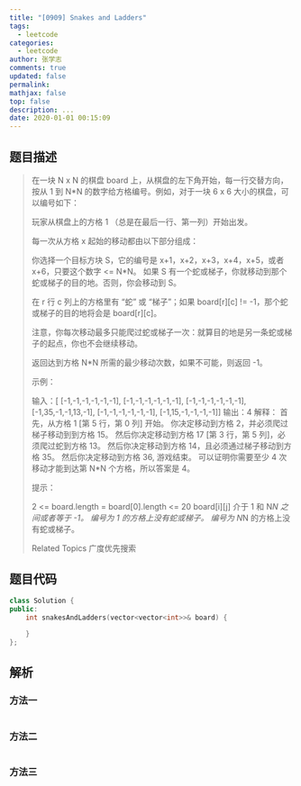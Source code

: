 ```yaml
---
title: "[0909] Snakes and Ladders"
tags:
  - leetcode
categories:
  - leetcode
author: 张学志
comments: true
updated: false
permalink:
mathjax: false
top: false
description: ...
date: 2020-01-01 00:15:09
---
```


## 题目描述

> 在一块 N x N 的棋盘 board 上，从棋盘的左下角开始，每一行交替方向，按从 1 到 N*N 的数字给方格编号。例如，对于一块 6 x 6 大小的棋盘，可以编号如下： 
> 
> 
> 
> 
> 玩家从棋盘上的方格 1 （总是在最后一行、第一列）开始出发。 
> 
> 每一次从方格 x 起始的移动都由以下部分组成： 
> 
> 
> 你选择一个目标方块 S，它的编号是 x+1，x+2，x+3，x+4，x+5，或者 x+6，只要这个数字 <= N*N。 
> 如果 S 有一个蛇或梯子，你就移动到那个蛇或梯子的目的地。否则，你会移动到 S。 
> 
> 
> 在 r 行 c 列上的方格里有 “蛇” 或 “梯子”；如果 board[r][c] != -1，那个蛇或梯子的目的地将会是 board[r][c]。 
> 
> 注意，你每次移动最多只能爬过蛇或梯子一次：就算目的地是另一条蛇或梯子的起点，你也不会继续移动。 
> 
> 返回达到方格 N*N 所需的最少移动次数，如果不可能，则返回 -1。 
> 
> 
> 
> 示例： 
> 
> 输入：[
> [-1,-1,-1,-1,-1,-1],
> [-1,-1,-1,-1,-1,-1],
> [-1,-1,-1,-1,-1,-1],
> [-1,35,-1,-1,13,-1],
> [-1,-1,-1,-1,-1,-1],
> [-1,15,-1,-1,-1,-1]]
> 输出：4
> 解释：
> 首先，从方格 1 [第 5 行，第 0 列] 开始。
> 你决定移动到方格 2，并必须爬过梯子移动到到方格 15。
> 然后你决定移动到方格 17 [第 3 行，第 5 列]，必须爬过蛇到方格 13。
> 然后你决定移动到方格 14，且必须通过梯子移动到方格 35。
> 然后你决定移动到方格 36, 游戏结束。
> 可以证明你需要至少 4 次移动才能到达第 N*N 个方格，所以答案是 4。
> 
> 
> 
> 
> 提示： 
> 
> 
> 2 <= board.length = board[0].length <= 20 
> board[i][j] 介于 1 和 N*N 之间或者等于 -1。 
> 编号为 1 的方格上没有蛇或梯子。 
> 编号为 N*N 的方格上没有蛇或梯子。 
> 
> Related Topics 广度优先搜索

## 题目代码

```cpp
class Solution {
public:
    int snakesAndLadders(vector<vector<int>>& board) {
        
    }
};
```

## 解析

### 方法一

```cpp

```

### 方法二

```cpp

```

### 方法三

```cpp

```

